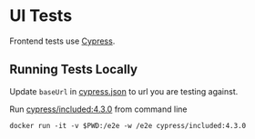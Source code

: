 # UI Tests

Frontend tests use [Cypress](cypress.io).


## Running Tests Locally

Update `baseUrl` in [cypress.json](cypress.json) to url you are testing against.

Run [cypress/included:4.3.0](https://github.com/cypress-io/cypress-docker-images/tree/master/included/4.3.0) from command line

```console
docker run -it -v $PWD:/e2e -w /e2e cypress/included:4.3.0
```

